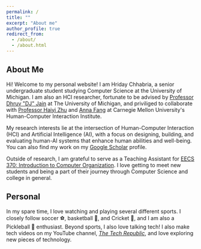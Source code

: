 ```yaml
---
permalink: /
title: ""
excerpt: "About me"
author_profile: true
redirect_from: 
  - /about/
  - /about.html
---
```


## About Me
Hi! Welcome to my personal website! I am Hriday Chhabria, a senior undergraduate student studying Computer Science at the University of Michigan. I am also an HCI researcher, fortunate to be advised by [Professor Dhruv "DJ" Jain](https://web.eecs.umich.edu/~profdj/) at The University of Michigan, and priviliged to collaborate with [Professor Haiyi Zhu](https://haiyizhu.com/) and [Anna Fang](https://annamfang.com) at Carnegie Mellon University's Human-Computer Interaction Institute.  

My research interests lie at the intersection of Human-Computer Interaction (HCI) and Artificial Intelligence (AI), with a focus on designing, building, and evaluating human-AI systems that enhance human abilities and well-being. You can also find my work on my [Google Scholar](https://scholar.google.com/citations?user=kT1Wm7oAAAAJ&hl=en) profile.

Outside of research, I am grateful to serve as a Teaching Assistant for [EECS 370: Introduction to Computer Organization](https://eecs370.github.io/). I love getting to meet new students and being a part of their journey through Computer Science and college in general.  

## Personal
In my spare time, I love watching and playing several different sports. I closely follow soccer ⚽️, basketball 🏀, and Cricket 🏏, and I am also a Pickleball 🥒 enthusiast.  Beyond sports, I also love talking tech! I also make tech videos on my YouTube channel, [*The Tech Republic*](https://www.youtube.com/thetechrepublic), and love exploring new pieces of technology.   



